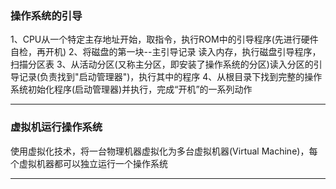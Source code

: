 
### 操作系统的引导

1、CPU从一个特定主存地址开始，取指令，执行ROM中的引导程序(先进行硬件自检，再开机)
2、将磁盘的第一块--主引导记录 读入内存，执行磁盘引导程序，扫描分区表
3、从活动分区(又称主分区，即安装了操作系统的分区)读入分区的引导记录(负责找到"启动管理器")，执行其中的程序
4、从根目录下找到完整的操作系统初始化程序(启动管理器)并执行，完成“开机”的一系列动作
***
### 虚拟机运行操作系统

使用虚拟化技术，将一台物理机器虚拟化为多台虚拟机器(Virtual Machine)，每个虚拟机器都可以独立运行一个操作系统
***